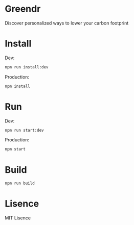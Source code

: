 # Greendr
Discover personalized ways to lower your carbon footprint

# Install

Dev:
```sh
npm run install:dev
```

Production:
```sh
npm install
```

# Run

Dev:
```sh
npm run start:dev
```

Production:
```sh
npm start
```

# Build

```sh
npm run build
```

# Lisence
MIT Lisence